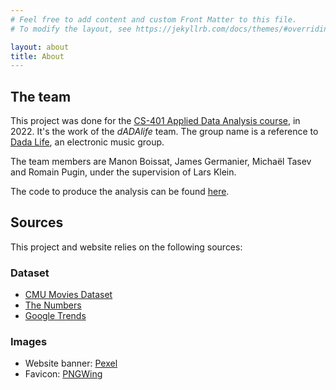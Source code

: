 ```yaml
---
# Feel free to add content and custom Front Matter to this file.
# To modify the layout, see https://jekyllrb.com/docs/themes/#overriding-theme-defaults

layout: about
title: About
---
```


## The team
This project was done for the <a href="ada.epfl.ch">CS-401 Applied Data Analysis course</a>, in 2022. It's the work 
of the _dADAlife_ team.
The group name is a reference to <a href="https://dadalife.com/">Dada Life</a>, an electronic music group.

The team members are Manon Boissat, James Germanier, Michaël Tasev and Romain Pugin, under the supervision of Lars Klein.

The code to produce the analysis can be found <a href="https://github.com/epfl-ada/ada-2022-project-dadalife">here</a>.

## Sources
This project and website relies on the following sources:
### Dataset
* <a href="http://www.cs.cmu.edu/~ark/personas/">CMU Movies Dataset</a>
* <a href="https://www.the-numbers.com/box-office-star-records/domestic/yearly-acting/">The Numbers</a>
* <a href="https://trends.google.com">Google Trends</a>

### Images
* Website banner: <a href="https://www.pexels.com/">Pexel</a>
* Favicon: <a href="https://www.pngwing.com/">PNGWing</a>

